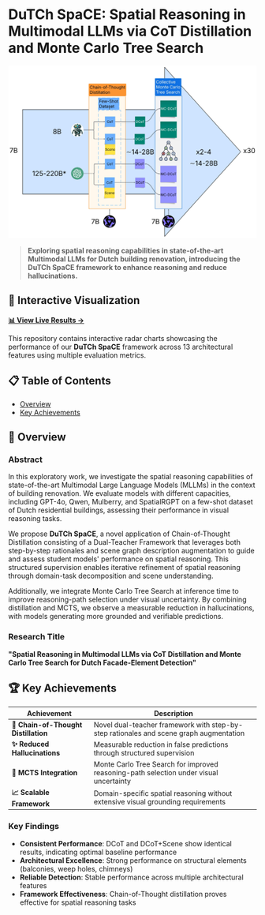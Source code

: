 # DuTCh SpaCE: Spatial Reasoning in Multimodal LLMs via CoT Distillation and Monte Carlo Tree Search

![DuTCh SpaCE Overview](assets/dutch-space.jpeg)


> **Exploring spatial reasoning capabilities in state-of-the-art Multimodal LLMs for Dutch building renovation, introducing the DuTCh SpaCE framework to enhance reasoning and reduce hallucinations.**

## 🎯 Interactive Visualization

**[📊 View Live Results →](https://riccardocampanella.github.io/mllm_spatial_reasoning/#)**

This repository contains interactive radar charts showcasing the performance of our **DuTCh SpaCE** framework across 13 architectural features using multiple evaluation metrics.

## 📋 Table of Contents

- [Overview](#overview)
- [Key Achievements](#key-achievements)

## 🔬 Overview

### Abstract

In this exploratory work, we investigate the spatial reasoning capabilities of state-of-the-art Multimodal Large Language Models (MLLMs) in the context of building renovation. We evaluate models with different capacities, including GPT-4o, Qwen, Mulberry, and SpatialRGPT on a few-shot dataset of Dutch residential buildings, assessing their performance in visual reasoning tasks.

We propose **DuTCh SpaCE**, a novel application of Chain-of-Thought Distillation consisting of a Dual-Teacher Framework that leverages both step-by-step rationales and scene graph description augmentation to guide and assess student models' performance on spatial reasoning. This structured supervision enables iterative refinement of spatial reasoning through domain-task decomposition and scene understanding.

Additionally, we integrate Monte Carlo Tree Search at inference time to improve reasoning-path selection under visual uncertainty. By combining distillation and MCTS, we observe a measurable reduction in hallucinations, with models generating more grounded and verifiable predictions.

### Research Title
**"Spatial Reasoning in Multimodal LLMs via CoT Distillation and Monte Carlo Tree Search for Dutch Facade-Element Detection"**

## 🏆 Key Achievements

| Achievement | Description |
|-------------|-------------|
| **🔬 Chain-of-Thought Distillation** | Novel dual-teacher framework with step-by-step rationales and scene graph augmentation |
| **✨ Reduced Hallucinations** | Measurable reduction in false predictions through structured supervision |
| **🎯 MCTS Integration** | Monte Carlo Tree Search for improved reasoning-path selection under visual uncertainty |
| **📈 Scalable Framework** | Domain-specific spatial reasoning without extensive visual grounding requirements |


### Key Findings

- **Consistent Performance**: DCoT and DCoT+Scene show identical results, indicating optimal baseline performance
- **Architectural Excellence**: Strong performance on structural elements (balconies, weep holes, chimneys)
- **Reliable Detection**: Stable performance across multiple architectural features
- **Framework Effectiveness**: Chain-of-Thought distillation proves effective for spatial reasoning tasks
